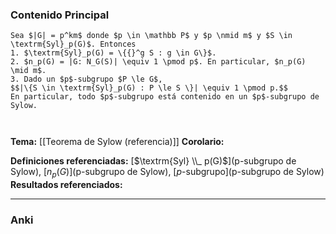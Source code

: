 ### Contenido Principal

```ad-theorem
Sea $|G| = p^km$ donde $p \in \mathbb P$ y $p \nmid m$ y $S \in \textrm{Syl}_p(G)$. Entonces
1. $\textrm{Syl}_p(G) = \{{}^g S : g \in G\}$.
2. $n_p(G) = |G: N_G(S)| \equiv 1 \pmod p$. En particular, $n_p(G) \mid m$.
3. Dado un $p$-subgrupo $P \le G$,
$$|\{S \in \textrm{Syl}_p(G) : P \le S \}| \equiv 1 \pmod p.$$
En particular, todo $p$-subgrupo está contenido en un $p$-subgrupo de Sylow.
```

```ad-proof


```

**Tema:** [[Teorema de Sylow (referencia)]]
**Corolario:**

**Definiciones referenciadas:** [$\textrm{Syl} \\_ p(G)$](p-subgrupo de Sylow), [$n_p(G)$](p-subgrupo de Sylow), [$p$-subgrupo](p-subgrupo de Sylow)
**Resultados referenciados:**

---
### Anki
